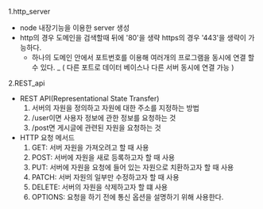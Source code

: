 1.http_server
  - node 내장기능을 이용한 server 생성
  - http의 경우 도메인을 검색할때 뒤에 '80'을 생략 https의 경우 '443'을 생략이 가능하다.
    - 하나의 도메인 안에서 포트번호를 이용해 여러개의 프로그램을 동시에 연결 할 수 있다. _ ( 다른 포트로 데이터 베이스나 다른 서버 동시에 연결 가능 )

2.REST_api
  - REST API(Representational State Transfer)
    1. 서버의 자원을 정의하고 자원에 대한 주소를 지정하는 방법
    2. /user이면 사용자 정보에 관한 정보를 요청하는 것
    3. /post면 게시글에 관련된 자원을 요청하는 것
  - HTTP 요청 메서드
    1. GET: 서버 자원을 가져오려고 할 때 사용
    2. POST: 서버에 자원을 새로 등록하고자 할 때 사용
    3. PUT: 서버에 자원을 요청에 들어 있는 자원으로 치환하고자 할 때 사용
    4. PATCH: 서버 자원의 일부만 수정하고자 할 때 사용
    5. DELETE: 서버의 자원을 삭제하고자 할 떄 사용
    6. OPTIONS: 요청을 하기 전에 통신 옵션을 설명하기 위해 사용한다.
